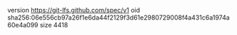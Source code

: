 version https://git-lfs.github.com/spec/v1
oid sha256:06e556cb97a26f1e6da44f2129f3d61e2980729008f4a431c6a1974a60e4a099
size 4418
